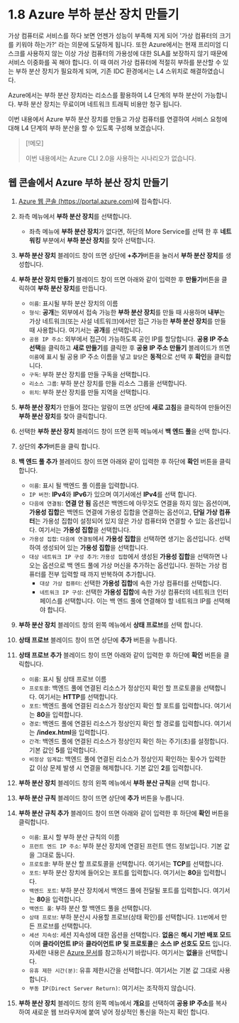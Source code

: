 # 1.8 Azure 부하 분산 장치 만들기
가상 컴퓨터로 서비스를 하다 보면 언젠가 성능이 부족해 지게 되어 '가상 컴퓨터의 크기를 키워야 하는가?' 라는 의문에 도달하게 됩니다. 또한 Azure에서는 현재 프리미엄 디스크를 사용하지 않는 이상 가상 컴퓨터의 가용성에 대한 SLA를 보장하지 않기 때문에 서비스 이중화를 꼭 해야 합니다. 이 때 여러 가상 컴퓨터에 적절히 부하를 분산할 수 있는 부하 분산 장치가 필요하게 되며, 기존 IDC 환경에서는 L4 스위치로 해결하였습니다.

Azure에서는 부하 분산 장치라는 리소스를 활용하여 L4 단계의 부하 분산이 가능합니다. 부하 분산 장치는 무료이며 네트워크 트래픽 비용만 청구 됩니다.

이번 내용에서 Azure 부하 분산 장치를 만들고 가상 컴퓨터를 연결하여 서비스 요청에 대해 L4 단계의 부하 분산을 할 수 있도록 구성해 보겠습니다.
> [!메모]
>
> 이번 내용에서는 Azure CLI 2.0을 사용하는 시나리오가 없습니다.

## 웹 콘솔에서 Azure 부하 분산 장치 만들기
1. [Azure 웹 콘솔 (https://portal.azure.com)](https://portal.azure.com)에 접속합니다.

2. 좌측 메뉴에서 **부하 분산 장치**를 선택합니다.
    - 좌측 메뉴에 **부하 분산 장치**가 없다면, 하단의 More Service를 선택 한 후 **네트워킹** 부분에서 **부하 분산 장치**를 찾아 선택합니다.

3. **부하 분산 장치** 블레이드 창이 뜨면 상단에 **+추가**버튼을 눌러서 **부하 분산 장치**를 생성합니다.

4. **부하 분산 장치 만들기** 블레이드 창이 뜨면 아래와 같이 입력한 후 **만들기**버튼을 클릭하여 **부하 분산 장치**를 만듭니다.
    - `이름`: 표시될 부하 분산 장치의 이름
    - `형식`: **공개**는 외부에서 접속 가능한 **부하 분산 장치**를 만들 때 사용하며 **내부**는 가상 네트워크(또는 사설 네트워크)에서만 접근 가능한 **부하 분산 장치**를 만들 때 사용합니다. 여기서는 **공개**를 선택합니다.
    - `공용 IP 주소`: 외부에서 접근이 가능하도록 공인 IP를 할당합니다. **공용 IP 주소 선택**을 클릭하고 **새로 만들기**를 클릭한 후 **공용 IP 주소 만들기** 블레이드가 뜨면 `이름`에 표시 될 공용 IP 주소 이름을 넣고 `할당`은 **동적**으로 선택 후 **확인**을 클릭합니다.
    - `구독`: 부하 분산 장치를 만들 구독을 선택합니다.
    - `리소스 그룹`: 부하 분산 장치를 만들 리소스 그룹을 선택합니다.
    - `위치`: 부하 분산 장치를 만들 지역을 선택합니다.

5. **부하 분산 장치**가 만들어 졌다는 알람이 뜨면 상단에 **새로 고침**을 클릭하여 만들어진 **부하 분산 장치**를 찾아 클릭합니다.

6. 선택한 **부하 분산 장치** 블레이드 창이 뜨면 왼쪽 메뉴에서 **백 엔드 풀**을 선택 합니다.

7. 상단의 **추가**버튼을 클릭 합니다.

8. **백 엔드 풀 추가** 블레이드 창이 뜨면 아래와 같이 입력한 후 하단에 **확인** 버튼을 클릭 합니다.
    - `이름`: 표시 될 백엔드 풀 이름을 입력합니다.
    - `IP 버전`: **IPv4**와 **IPv6**가 있으며 여기서에선 **IPv4**를 선택 합니다.
    - `다음에 연결됨`: **연결 안 됨** 옵션은 백엔드에 아무것도 연결을 하지 않는 옵션이며, **가용성 집합**은 백엔드 연결에 가용성 집합을 연결하는 옵션이고, **단일 가상 컴퓨터**는 가용성 집합이 설정되어 있지 않은 가상 컴퓨터와 연결할 수 있는 옵션입니다. 여기서는 **가용성 집합**을 선택합니다.
    - `가용성 집합`: `다음에 연결됨`에서 **가용성 집합**을 선택하면 생기는 옵션입니다. 선택하여 생성되어 있는 **가용성 집합**을 선택합니다.
    - `대상 네트워크 IP 구성 추가`: `가용성 집합`에서 생성된 **가용성 집합**을 선택하면 나오는 옵션으로 백 엔드 풀에 가상 머신을 추가하는 옵션입니다. 원하는 가상 컴퓨터를 전부 입력할 때 까지 반복하여 추가합니다.
        - `대상 가상 컴퓨터`: 선택한 **가용성 집합**에 속한 가상 컴퓨터를 선택합니다.
        - `네트워크 IP 구성`: 선택한 **가용성 집합**에 속한 가상 컴퓨터의 네트워크 인터페이스를 선택합니다. 이는 백 엔드 풀에 연결해야 할 네트워크 IP를 선택해야 합니다.

9. **부하 분산 장치** 블레이드 창의 왼쪽 메뉴에서 **상태 프로브**를 선택 합니다.

10. **상태 프로브** 블레이드 창이 뜨면 상단에 **추가** 버튼을 누릅니다.

11. **상태 프로브 추가** 블레이드 창이 뜨면 아래와 같이 입력한 후 하단에 **확인** 버튼을 클릭합니다.
    - `이름`: 표시 될 상태 프로브 이름
    - `프로토콜`: 백엔드 풀에 연결된 리소스가 정상인지 확인 할 프로토콜을 선택합니다. 여기서는 **HTTP**를 선택합니다.
    - `포트`: 백엔드 풀에 연결된 리소스가 정상인지 확인 할 포트를 입력합니다. 여기서는 **80**을 입력합니다.
    - `경로`: 백엔드 풀에 연결된 리소스가 정상인지 확인 할 경로를 입력합니다. 여기서는 **/index.html**을 입력합니다.
    - `간격`: 백엔드 풀에 연결된 리소스가 정상인지 확인 하는 주기(초)를 설정합니다. 기본 값인 **5**를 입력합니다.
    - `비정상 임계값`: 백엔드 풀에 연결된 리소스가 정상인지 확인하는 횟수가 입력한 값 이상 문제 발생 시 연결을 해제합니다. 기본 값인 **2**를 입력합니다.

12. **부하 분산 장치** 블레이드 창의 왼쪽 메뉴에서 **부하 분산 규칙**을 선택 합니다.

13. **부하 분산 규칙** 블레이드 창이 뜨면 상단에 **추가** 버튼을 누릅니다.

14. **부하 분산 규칙 추가** 블레이드 창이 뜨면 아래와 같이 입력한 후 하단에 **확인** 버튼을 클릭합니다.
    - `이름`: 표시 할 부하 분산 규칙의 이름
    - `프런트 엔드 IP 주소`: 부하 분산 장치에 연결된 프런트 앤드 정보입니다. 기본 값을 그대로 둡니다.
    - `프로토콜`: 부하 분산 할 프로토콜을 선택합니다. 여기서는 **TCP**를 선택합니다.
    - `포트`: 부하 분산 장치에 들어오는 포트를 입력합니다. 여기서는 **80**을 입력합니다.
    - `백엔드 포트`: 부하 분산 장치에서 백엔드 풀에 전달될 포트를 입력합니다. 여기서는 **80**을 입력합니다.
    - `백엔드 풀`: 부하 분산 할 백엔드 풀을 선택합니다.
    - `상태 프로브`: 부하 분산시 사용할 프로브(상태 확인)를 선택합니다. `11번`에서 만든 프로브를 선택합니다.
    - `세션 지속성`: 세션 지속성에 대한 옵션을 선택합니다. **없음**은 **해시 기반 배포 모드**이며 **클라이언트 IP**와 **클라이언트 IP 및 프로토콜**은 **소스 IP 선호도 모드** 입니다. 자세한 내용은 [Azure 문서](https://docs.microsoft.com/ko-kr/azure/load-balancer/load-balancer-distribution-mode)를 참고하시기 바랍니다. 여기서는 **없을**을 선택합니다.
    - `유휴 제한 시간(분)`: 유휴 제한시간을 선택합니다. 여기서는 기본 값 그대로 사용합니다.
    - `부동 IP(Direct Server Return)`: 여기서는 조작하지 않습니다.

15. **부하 분산 장치** 블레이드 창의 왼쪽 메뉴에서 **개요**를 선택하여 **공용 IP 주소**를 복사하여 새로운 웹 브라우저에 붙여 넣어 정상적인 통신을 하는지 확인 합니다.
